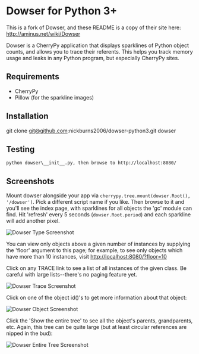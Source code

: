 Dowser for Python 3+
=========

This is a fork of Dowser, and these README is a copy of their site here: <http://aminus.net/wiki/Dowser>

Dowser is a CherryPy application that displays sparklines of Python object counts, and allows you to trace their referents. This helps you track memory usage and leaks in any Python program, but especially CherryPy sites.

Requirements
------------
+ CherryPy
+ Pillow (for the sparkline images)

Installation
------------

git clone git@github.com:nickburns2006/dowser-python3.git dowser

Testing
-------

```
python dowser\__init__.py, then browse to http://localhost:8080/
```

Screenshots
-----------

Mount dowser alongside your app via `cherrypy.tree.mount(dowser.Root(), '/dowser')`. Pick a different script name if you like. Then browse to it and you'll see the index page, with sparklines for all objects the 'gc' module can find. Hit 'refresh' every 5 seconds (`dowser.Root.period`) and each sparkline will add another pixel.

![Dowser Type Screenshot](http://www.aminus.net/attachment/wiki/Dowser/dowserindex.gif?format=raw "Dowser Type Screenshot")

You can view only objects above a given number of instances by supplying the 'floor' argument to this page; for example, to see only objects which have more than 10 instances, visit <http://localhost:8080/?floor=10>

Click on any TRACE link to see a list of all instances of the given class. Be careful with large lists--there's no paging feature yet.

![Dowser Trace Screenshot](http://www.aminus.net/attachment/wiki/Dowser/dowserlist.gif?format=raw "Dowser Trace Screenshot")

Click on one of the object id()'s to get more information about that object:

![Dowser Object Screenshot](http://www.aminus.net/attachment/wiki/Dowser/dowserobject.gif?format=raw "Dowser Object Screenshot")

Click the 'Show the entire tree' to see all the object's parents, grandparents, etc. Again, this tree can be quite large (but at least circular references are nipped in the bud):

![Dowser Entire Tree Screenshot](http://www.aminus.net/attachment/wiki/Dowser/dowsertree.gif?format=raw "Dowser Entire Tree Screenshot")
